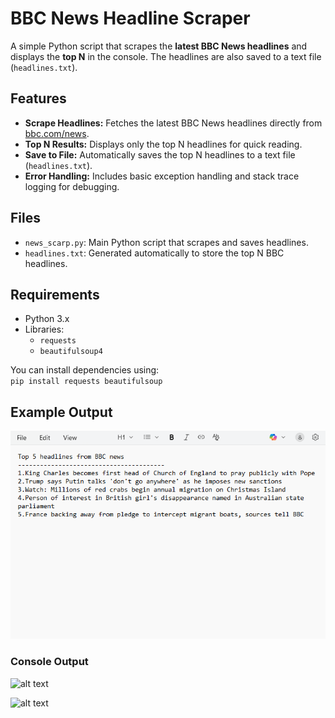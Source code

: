 # BBC News Headline Scraper  
A simple Python script that scrapes the **latest BBC News headlines** and displays the **top N** in the console. The headlines are also saved to a text file (`headlines.txt`).  

## Features  
- **Scrape Headlines:** Fetches the latest BBC News headlines directly from [bbc.com/news](https://www.bbc.com/news).  
- **Top N Results:** Displays only the top N headlines for quick reading.  
- **Save to File:** Automatically saves the top N  headlines to a text file (`headlines.txt`).  
- **Error Handling:** Includes basic exception handling and stack trace logging for debugging.  

## Files  
- `news_scarp.py`: Main Python script that scrapes and saves headlines.  
- `headlines.txt`: Generated automatically to store the top N BBC headlines.  

## Requirements  
- Python 3.x  
- Libraries:  
  - `requests`  
  - `beautifulsoup4`  

You can install dependencies using:  
 ` pip install requests beautifulsoup ` 


## Example Output  
![alt text](output/textFile.png)

### Console Output  
![alt text](/output/top4_extraction.png)

![alt text](/output/top6_extraction.png)
